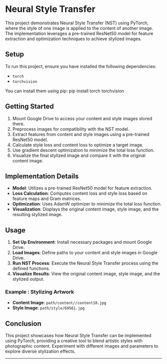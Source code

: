 # Neural Style Transfer

This project demonstrates Neural Style Transfer (NST) using PyTorch, where the style of one image is applied to the content of another image. The implementation leverages a pre-trained ResNet50 model for feature extraction and optimization techniques to achieve stylized images.

## Setup

To run this project, ensure you have installed the following dependencies:

- `torch`
- `torchvision`

You can install them using pip:
pip install torch torchvision


## Getting Started

1. Mount Google Drive to access your content and style images stored there.
2. Preprocess images for compatibility with the NST model.
3. Extract features from content and style images using a pre-trained ResNet50 model.
4. Calculate style loss and content loss to optimize a target image.
5. Use gradient descent optimization to minimize the total loss function.
6. Visualize the final stylized image and compare it with the original content image.

## Implementation Details

- **Model**: Utilizes a pre-trained ResNet50 model for feature extraction.
- **Loss Calculation**: Computes content loss and style loss based on feature maps and Gram matrices.
- **Optimization**: Uses AdamW optimizer to minimize the total loss function.
- **Visualization**: Displays the original content image, style image, and the resulting stylized image.

## Usage

1. **Set Up Environment**: Install necessary packages and mount Google Drive.
2. **Load Images**: Define paths to your content and style images in Google Drive.
3. **Run NST Process**: Execute the Neural Style Transfer process using the defined functions.
4. **Visualize Results**: View the original content image, style image, and the stylized output.


### Example : Stylizing Artwork
- **Content Image**: `path/content//content10.jpg`
- **Style Image**: `path/style/69561.jpg`


## Conclusion

This project showcases how Neural Style Transfer can be implemented using PyTorch, providing a creative tool to blend artistic styles with photographic content. Experiment with different images and parameters to explore diverse stylization effects.

---



